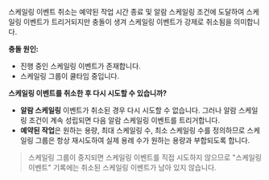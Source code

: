 스케일링 이벤트 취소는 예약된 작업 시간 종료 및 알람 스케일링 조건에 도달하여 스케일링 이벤트가 트리거되지만 충돌이 생겨 스케일링 이벤트가 강제로 취소됨을 의미합니다.

**충돌 원인:**
- 진행 중인 스케일링 이벤트가 존재합니다.
- 스케일링 그룹이 쿨타임 중입니다.

**스케일링 이벤트를 취소한 후 다시 시도할 수 있습니까?**
- **알람 스케일링** 이벤트가 취소된 경우 다시 시도할 수 없습니다. 그러나 알람 스케일링 조건이 계속 성립되면 다음 알람 스케일링 이벤트를 트리거합니다.
- **예약된 작업**은 원하는 용량, 최대 스케일링 수, 최소 스케일링 수를 정의하므로 스케일링 그룹은 항상 재시도하여 실제 용례 수가 원하는 용량과 부합되도록 합니다.

> 스케일링 그룹이 중지되면 스케일링 이벤트를 직접 시도하지 않으므로 "스케일링 이벤트" 기록에는 취소된 스케일링 이벤트가 남아 있지 않습니다.
